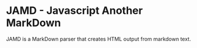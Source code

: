 # JAMD - Javascript Another MarkDown

JAMD is a MarkDown parser that creates HTML output from markdown text.
